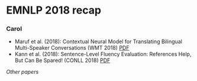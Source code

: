 # EMNLP 2018 recap

### Carol

* Maruf et al. (2018): Contextual Neural Model for Translating Bilingual Multi-Speaker Conversations (WMT 2018) [PDF](http://aclweb.org/anthology/W18-6311)
* Kann et al. (2018): Sentence-Level Fluency Evaluation: References Help, But Can Be Spared! (CONLL 2018) [PDF](http://aclweb.org/anthology/K18-1031)

*Other papers*



